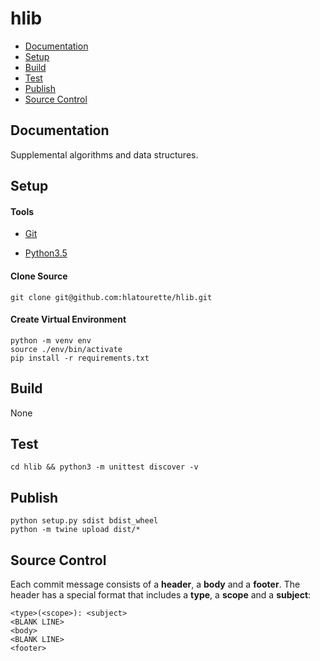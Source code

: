 # hlib

* [Documentation](#documentation)
* [Setup](#setup)
* [Build](#build)
* [Test](#test)
* [Publish](#publish)
* [Source Control](#source_control)

## <a name="documentation"> Documentation

Supplemental algorithms and data structures.

## <a name="setup"> Setup

#### Tools

* [Git](http://git-scm.com/)

* [Python3.5](https://www.python.org/)

#### Clone Source

```
git clone git@github.com:hlatourette/hlib.git
```

#### Create Virtual Environment

```
python -m venv env
source ./env/bin/activate
pip install -r requirements.txt
```

## <a name="build"> Build

None

## <a name="test"> Test

```
cd hlib && python3 -m unittest discover -v
```

## <a name="publish"> Publish

```
python setup.py sdist bdist_wheel
python -m twine upload dist/*
```

## <a name="source_control"></a> Source Control

Each commit message consists of a **header**, a **body** and a **footer**.  The header has a special format that includes a **type**, a **scope** and a **subject**:

```
<type>(<scope>): <subject>
<BLANK LINE>
<body>
<BLANK LINE>
<footer>
```

